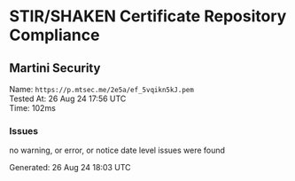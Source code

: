 # STIR/SHAKEN Certificate Repository Compliance

## Martini Security

Name: `https://p.mtsec.me/2e5a/ef_5vqikn5kJ.pem`\
Tested At: 26 Aug 24 17:56 UTC\
Time: 102ms

### Issues

no warning, or error, or notice date level issues were found

Generated: 26 Aug 24 18:03 UTC